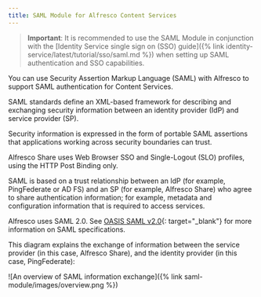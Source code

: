 ```yaml
---
title: SAML Module for Alfresco Content Services
---
```


> **Important**: It is recommended to use the SAML Module in conjunction with the [Identity Service single sign on (SSO) guide]({% link identity-service/latest/tutorial/sso/saml.md %}) when setting up SAML authentication and SSO capabilities.

You can use Security Assertion Markup Language (SAML) with Alfresco to support SAML authentication for Content Services.

SAML standards define an XML-based framework for describing and exchanging security information between an identity provider (IdP) and service provider (SP).

Security information is expressed in the form of portable SAML assertions that applications working across security boundaries can trust.

Alfresco Share uses Web Browser SSO and Single-Logout (SLO) profiles, using the HTTP Post Binding only.

SAML is based on a trust relationship between an IdP (for example, PingFederate or AD FS) and an SP (for example, Alfresco Share) who agree to share authentication information; for example, metadata and configuration information that is required to access services.

Alfresco uses SAML 2.0. See [OASIS SAML v2.0](https://wiki.oasis-open.org/security/FrontPage){: target="_blank"} for more information on SAML specifications.

This diagram explains the exchange of information between the service provider (in this case, Alfresco Share), and the identity provider (in this case, PingFederate):

![An overview of SAML information exchange]({% link saml-module/images/overview.png %})
